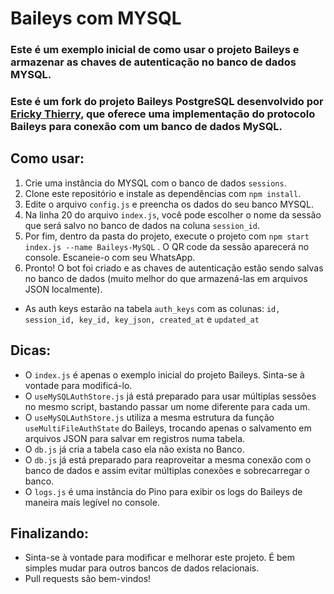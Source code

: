 # Baileys com MYSQL

### Este é um exemplo inicial de como usar o projeto Baileys e armazenar as chaves de autenticação no banco de dados MYSQL.

### Este é um fork do projeto **Baileys PostgreSQL** desenvolvido por [Ericky Thierry](https://github.com/erickythierry/baileys-postgresql), que oferece uma implementação do protocolo Baileys para conexão com um banco de dados MySQL.

## Como usar:

1. Crie uma instância do MYSQL com o banco de dados `sessions`.
2. Clone este repositório e instale as dependências com `npm install`.
3. Edite o arquivo `config.js` e preencha os dados do seu banco MYSQL.
4. Na linha 20 do arquivo `index.js`, você pode escolher o nome da sessão que será salvo no banco de dados na coluna `session_id`.
5. Por fim, dentro da pasta do projeto, execute o projeto com `npm start index.js --name Baileys-MySQL` . O QR code da sessão aparecerá no console. Escaneie-o com seu WhatsApp.
6. Pronto! O bot foi criado e as chaves de autenticação estão sendo salvas no banco de dados (muito melhor do que armazená-las em arquivos JSON localmente).
- As auth keys estarão na tabela `auth_keys` com as colunas: `id, session_id, key_id, key_json, created_at` e `updated_at`

## Dicas:

- O `index.js` é apenas o exemplo inicial do projeto Baileys. Sinta-se à vontade para modificá-lo.
- O `useMySQLAuthStore.js` já está preparado para usar múltiplas sessões no mesmo script, bastando passar um nome diferente para cada um.
- O `useMySQLAuthStore.js` utiliza a mesma estrutura da função `useMultiFileAuthState` do Baileys, trocando apenas o salvamento em arquivos JSON para salvar em registros numa tabela.
- O `db.js` já cria a tabela caso ela não exista no Banco.
- O `db.js` já está preparado para reaproveitar a mesma conexão com o banco de dados e assim evitar múltiplas conexões e sobrecarregar o banco.
- O `logs.js` é uma instância do Pino para exibir os logs do Baileys de maneira mais legível no console.

## Finalizando:

- Sinta-se à vontade para modificar e melhorar este projeto. É bem simples mudar para outros bancos de dados relacionais.
- Pull requests são bem-vindos!
